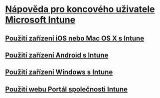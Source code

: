 # [Nápověda pro koncového uživatele Microsoft Intune]()
## [Použití zařízení iOS nebo Mac OS X s Intune](using-your-ios-or-mac-os-x-device-with-intune.md)
## [Použití zařízení Android s Intune](using-your-android-device-with-intune.md)
## [Použití zařízení Windows s Intune](using-your-windows-device-with-intune.md)
## [Použití webu Portál společnosti Intune](using-the-intune-company-portal-website.md)


<!--HONumber=Jun16_HO4-->


